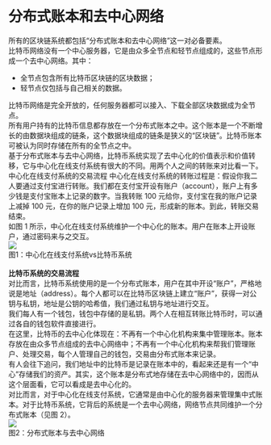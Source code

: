 # 分布式账本和去中心网络
所有的区块链系统都包括“分布式账本和去中心网络”这一对必备要素。
<br/>
比特币网络没有一个中心服务器，它是由众多全节点和轻节点组成的，这些节点形成一个去中心网络。其中：
- 全节点包含所有比特币区块链的区块数据；
- 轻节点仅包括与自己相关的数据。

比特币网络是完全开放的，任何服务器都可以接入、下载全部区块数据成为全节点。
<br/>
所有用户持有的比特币信息都存放在一个分布式账本之中。这个账本是一个不断增长的由数据块组成的链条，这个数据块组成的链条是狭义的“区块链”。比特币账本可被认为同时存储在所有的全节点之中。
<br/>
基于分布式账本与去中心网络，比特币系统实现了去中心化的价值表示和价值转移，它与中心化在线支付系统有很大的不同。用两个人之间的转账来对比看一下。
中心化在线支付系统的交易流程
中心化在线支付系统的转账过程是：假设你我二人要通过支付宝进行转账。我们都在支付宝开设有账户（account），账户上有多少钱是支付宝账本上记录的数字。当我转账 100 元给你，支付宝在我的账户记录上减掉 100 元，在你的账户记录上增加 100 元，形成新的账本。到此，转账交易结束。
<br/>
如图 1 所示，中心化在线支付系统维护一个中心化的账本。用户在账本上开设账户，通过密码来与之交互。
<br/>
![](/images/blockChain/13.gif)
<br/>
图1：中心化在线支付系统vs比特币系统
<br/>
<br/>
<b>比特币系统的交易流程</b>
<br/>
对比而言，比特币系统使用的是一个分布式账本，用户在其中开设“账户”，严格地说是地址（address）。每个人都可以在比特币区块链上建立“账户”，获得一对公钥与私钥，地址是公钥的哈希值，我们通过私钥与地址进行交互。
<br/>
我们每人有一个钱包，钱包中存储的是私钥。两个人在相互转账比特币时，可以通过各自的钱包软件直接进行。
<br/>
在这里，比特币的去中心化体现在：不再有一个中心化机构来集中管理账本。账本存放在由众多节点组成的去中心网络中；不再有一个中心化机构来帮我们管理账户、处理交易，每个人管理自己的钱包，交易由分布式账本来记录。
<br/>
有人会往下追问，我们地址中的比特币是记录在账本中的，看起来还是有一个“中心”存储我们的资产。其实，这个账本是分布式地存储在去中心网络中的，因而从这个层面看，它可以看成是去中心化的。
<br/>
对比而言，对于中心化在线支付系统，它通常是由中心化的服务器来管理集中式账本。对于比特币系统，它背后的系统是一个去中心网络，网络节点共同维护一个分布式账本（见图 2）。
<br/>
![](/images/blockChain/14.gif)
<br/>
图2：分布式账本与去中心网络
